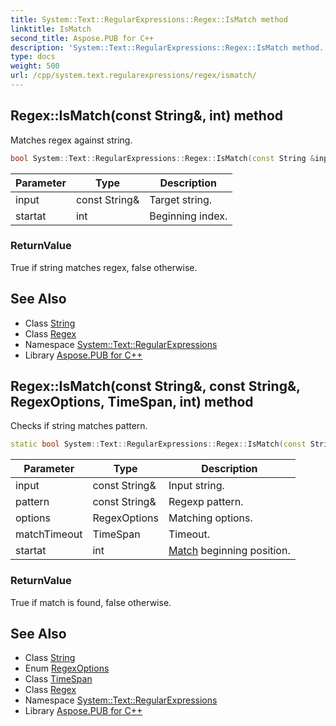 ```yaml
---
title: System::Text::RegularExpressions::Regex::IsMatch method
linktitle: IsMatch
second_title: Aspose.PUB for C++
description: 'System::Text::RegularExpressions::Regex::IsMatch method. Matches regex against string in C++.'
type: docs
weight: 500
url: /cpp/system.text.regularexpressions/regex/ismatch/
---
```

## Regex::IsMatch(const String\&, int) method


Matches regex against string.

```cpp
bool System::Text::RegularExpressions::Regex::IsMatch(const String &input, int startat=0)
```


| Parameter | Type | Description |
| --- | --- | --- |
| input | const String\& | Target string. |
| startat | int | Beginning index. |

### ReturnValue

True if string matches regex, false otherwise.

## See Also

* Class [String](../../../system/string/)
* Class [Regex](../)
* Namespace [System::Text::RegularExpressions](../../)
* Library [Aspose.PUB for C++](../../../)
## Regex::IsMatch(const String\&, const String\&, RegexOptions, TimeSpan, int) method


Checks if string matches pattern.

```cpp
static bool System::Text::RegularExpressions::Regex::IsMatch(const String &input, const String &pattern, RegexOptions options=RegexOptions::None, TimeSpan matchTimeout=InfiniteMatchTimeout, int startat=0)
```


| Parameter | Type | Description |
| --- | --- | --- |
| input | const String\& | Input string. |
| pattern | const String\& | Regexp pattern. |
| options | RegexOptions | Matching options. |
| matchTimeout | TimeSpan | Timeout. |
| startat | int | [Match](../../match/) beginning position. |

### ReturnValue

True if match is found, false otherwise.

## See Also

* Class [String](../../../system/string/)
* Enum [RegexOptions](../../regexoptions/)
* Class [TimeSpan](../../../system/timespan/)
* Class [Regex](../)
* Namespace [System::Text::RegularExpressions](../../)
* Library [Aspose.PUB for C++](../../../)
